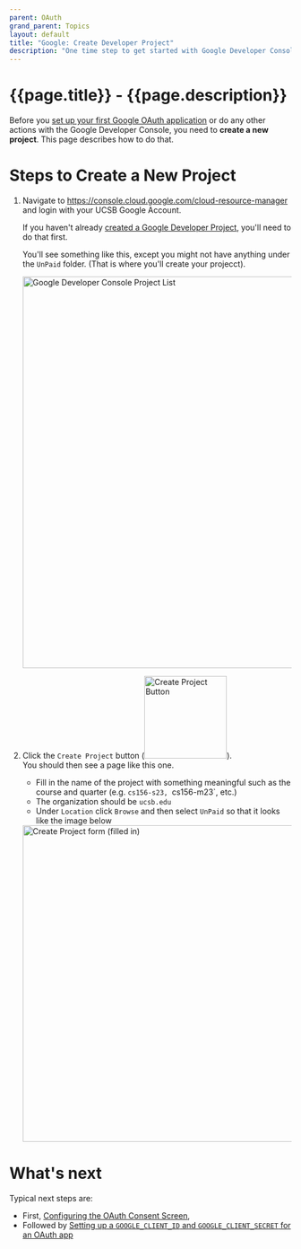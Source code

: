 ```yaml
---
parent: OAuth
grand_parent: Topics
layout: default
title: "Google: Create Developer Project"
description: "One time step to get started with Google Developer Console"
---
```


# {{page.title}} - {{page.description}}

Before you [set up your first Google OAuth application](topics/oauth/oauth_google_setup.html) or do any other actions with the Google Developer
Console, you need to **create a new project**.  This page describes how to do that.

# Steps to Create a New Project

1. Navigate to <https://console.cloud.google.com/cloud-resource-manager> and login with your UCSB Google Account.
   
   If you haven't already [created a Google Developer Project](/topics/oauth/google_create_google_developer_project.html), you'll need to do that first.
   
   You'll see something like this, except you might not have anything under the `UnPaid` folder.  (That is where you'll create your projecct).
   
   <img width="698" alt="Google Developer Console Project List" src="https://user-images.githubusercontent.com/1119017/235321567-ada58904-ce9e-41eb-b7f7-6d4ceff71cb8.png">

2. Click the `Create Project` button (<img width="147" alt="Create Project Button" src="https://user-images.githubusercontent.com/1119017/235321614-e4e663dc-34c7-494f-8e97-ba2b3caaa6be.png">).  
   You should then see a page like this one.  
   * Fill in the name of the project with something meaningful such as the course and quarter (e.g. `cs156-s23, `cs156-m23`, etc.)  
   * The organization should be `ucsb.edu`
   * Under `Location` click `Browse` and then select `UnPaid` so that it looks like the image below

   <img width="564" alt="Create Project form (filled in)" src="https://user-images.githubusercontent.com/1119017/235321749-ed77039d-101e-418e-a9a8-2bd267f130b2.png">

# What's next

Typical next steps are: 

* First, [Configuring the OAuth Consent Screen](/topics/oauth/google_oauth_consent_screen.html),
* Followed by [Setting up a `GOOGLE_CLIENT_ID` and `GOOGLE_CLIENT_SECRET` for an OAuth app](/topics/oauth/oauth_google_setup.html)
  

